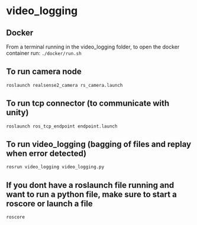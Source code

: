 # video_logging

## Docker
From a terminal running in the video_logging folder, to open the docker container run:
`./docker/run.sh`

## To run camera node
`roslaunch realsense2_camera rs_camera.launch`

## To run tcp connector (to communicate with unity)
`roslaunch ros_tcp_endpoint endpoint.launch`

## To run video_logging (bagging of files and replay when error detected)
`rosrun video_logging video_logging.py`

## If you dont have a roslaunch file running and want to run a python file, make sure to start a roscore or launch a file
`roscore`
